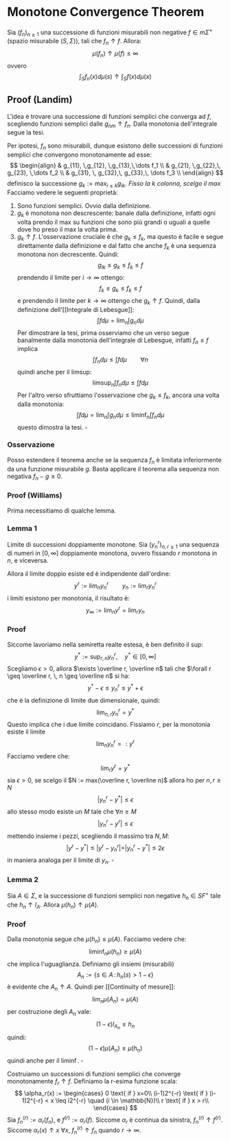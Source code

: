 # Monotone Convergence Theorem
Sia $(f_n)_{n\geq 1}$ una successione di funzioni misurabili non negative $f \in m\Sigma^+$ (spazio misurabile $(S,\Sigma)$), tali che $f_n \uparrow f$. Allora:
$$
\mu(f_n) \uparrow \mu(f) \leq \infty
$$
ovvero
$$
\int_S f_n(x) d\mu(s) \uparrow \int_S f(x)d\mu(x)
$$
## Proof (Landim)
L'idea è trovare una successione di funzioni semplici che converga ad $f$, scegliendo funzioni semplici dalle $g_{nm}\uparrow f_n$. Dalla monotonia dell'integrale segue la tesi.

Per ipotesi, $f_n$ sono misurabili, dunque esistono delle successioni di funzioni semplici che convergono monotonamente ad esse:
$$
\begin{align}
& g_{11}, \,g_{12}, \,g_{13},\,\dots f_1 \\
& g_{21}, \,g_{22},\, g_{23}, \,\dots f_2 \\
& g_{31}, \, g_{32},\, g_{33},\, \dots f_3 \\
\end{align}
$$
definisco la successione $g_k := \max_{i \leq k} g_{ik}$. _Fisso la $k$ colonna, scelgo il max_
Facciamo vedere le seguenti proprietà:
1. Sono funzioni semplici. Ovvio dalla definizione. 
2. $g_k$ è monotona non descrescente: banale dalla definizione, infatti ogni volta prendo il max su funzioni che sono più grandi o uguali a quelle dove ho preso il max la volta prima.
3. $g_k \uparrow f$. L'osservazione cruciale è che $g_k \leq f_k$, ma questo è facile e segue direttamente dalla definizione e dal fatto che anche $f_k$ è una sequenza monotona non decrescente. Quindi:
$$
g_{ik} \leq g_k \leq f_k \leq f
$$
prendendo il limite per $i \to \infty$ ottengo:
$$
f_k \leq g_k \leq f_k \leq f
$$
e prendendo il limite per $k \to \infty$ ottengo che $g_k \uparrow f$.
Quindi, dalla definizione dell'[[Integrale di Lebesgue]]:
$$
\int f d\mu = \lim_n \int g_n d\mu
$$
Per dimostrare la tesi, prima osserviamo che un verso segue banalmente dalla monotonia dell'integrale di Lebesgue, infatti $f_n \leq f$ implica
$$
\int f_n d\mu \leq \int f d\mu \qquad \forall n
$$
quindi anche per il limsup:
$$
\limsup_n \int f_n d\mu\leq \int f d \mu
$$
Per l'altro verso sfruttiamo l'osservazione che $g_k \leq f_k$, ancora una volta dalla monotonia:
$$
\int f d\mu = \lim_n \int g_n d\mu \leq \liminf_n \int f_n d \mu 
$$
questo dimostra la tesi. $\square$

### Osservazione
Posso estendere il teorema anche se la sequenza $f_n$ è limitata inferiormente da una funzione misurabile $g$. Basta applicare il teorema alla sequenza non negativa $f_n - g \geq 0$.



### Proof (Williams)
Prima necessitiamo di qualche lemma.

### Lemma 1
Limite di successioni doppiamente monotone. 
Sia $(y_n^r)_{n,r \geq 1}$ una sequenza di numeri in $[0,\infty]$ doppiamente monotona, ovvero fissando $r$ monotona in $n$, e viceversa.

Allora il limite doppio esiste ed è indipendente dall'ordine:
$$
y^r := \lim_n y_n^r \qquad y_n := \lim_r y_n^r
$$
i limiti esistono per monotonia, il risultato è:
$$
y_\infty := \lim_n y^r = \lim_r y_n
$$
### Proof
Siccome lavoriamo nella semiretta realte estesa, è ben definito il sup:
$$
y^* := \sup_{r,n} y_n^r, \quad y^* \in [0,\infty]
$$
Scegliamo $\epsilon > 0$, allora $\exists \overline r, \overline n$ tali che $\forall r \geq \overline r, \, n \geq \overline n$ si ha:
$$
y^* - \epsilon \leq y_n^r \leq y^* + \epsilon
$$
che è la definizione di limite due dimensionale, quindi:
$$
\lim_{n,r} y_n^r = y^*
$$
Questo implica che i due limite coincidano. Fissiamo $r$, per la monotonia esiste il limite
$$
\lim_n y_n^r =: y^r
$$
Facciamo vedere che:
$$
\lim_r y^r = y^*
$$
sia $\epsilon > 0$, se scelgo il $N := max(\overline r, \overline n)$  allora ho per $n,r \geq N$
$$
\vert y_n^r - y^* \vert \leq \epsilon
$$
allo stesso modo esiste un $M$ tale che $\forall n \geq M$
$$
\vert y_n^r - y^r \vert \leq \epsilon
$$
mettendo insieme i pezzi, scegliendo il massimo tra $N,M$:
$$
\vert y^r - y^* \vert \leq \vert y^r - y_n^r \vert + \vert y_n^r - y^* \vert \leq 2\epsilon
$$
in maniera analoga per il limite di $y_n$. $\square$

### Lemma 2
Sia $A \in \Sigma$, e la successione di funzioni semplici non negative $h_n \in SF^+$ tale che $h_n \uparrow I_A$.
Allora $\mu(h_n) \uparrow \mu(A)$. 
### Proof
Dalla monotonia segue che $\mu(h_n) \leq \mu(A)$. Facciamo vedere che:
$$
\liminf_n \mu(h_n) \geq \mu(A) 
$$
che implica l'uguaglianza.
Definiamo gli insiemi (misurabili) 
$$
A_n := \{s \in A \,:\, h_n(s) > 1- \epsilon\}
$$
è evidente che $A_n \uparrow A$. Quindi per [[Continuity of mesure]]:
$$
\lim_n \mu(A_n) = \mu(A)
$$
per costruzione degli $A_n$ vale:
$$
(1-\epsilon)I_{A_n} \leq h_n
$$
quindi:
$$
(1-\epsilon)\mu(A_n) \leq \mu(h_n)
$$
quindi anche per il $\liminf$. $\square$



Costruiamo un successioni di funzioni semplici che converge monotonamente $f_r \uparrow f$. 
Definiamo la r-esima funzione scala:
$$
\alpha_r(x) := 
\begin{cases}
0 \text{ if } x=0\\
(i-1)2^{-r} \text{ if } (i-1)2^{-r} < x \leq i2^{-r} \quad (i \in \mathbb{N})\\
r \text{ if } x > r\\
\end{cases}
$$
Sia $f_n^{(r)} := \alpha_r(f_n)$, e $f^{(r)} := \alpha_r(f)$. Siccome $\alpha_r$ è continua da sinistra, $f_n^{(r)} \uparrow f^{(r)}$. Siccome $\alpha_r(x) \uparrow x$ $\forall x$, $f_n^{(r)} \uparrow f_n$ quando $r \to \infty$.